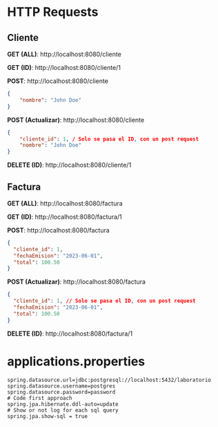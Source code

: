 # HTTP Requests

## Cliente

**GET (ALL)**: http://localhost:8080/cliente

**GET (ID)**: http://localhost:8080/cliente/1

**POST**: http://localhost:8080/cliente
```json
{
    "nombre": "John Doe"
}
```
**POST (Actualizar)**: http://localhost:8080/cliente
```json
{   
    "cliente_id": 1, / Solo se pasa el ID, con un post request
    "nombre": "John Doe"
}
```
**DELETE (ID)**: http://localhost:8080/cliente/1

## Factura 

**GET (ALL)**: http://localhost:8080/factura

**GET (ID)**: http://localhost:8080/factura/1

**POST**: http://localhost:8080/factura
```json
{
  "cliente_id": 1,
  "fechaEmision": "2023-06-01",
  "total": 100.50
}
```
**POST (Actualizar)**: http://localhost:8080/factura
```json
{
  "cliente_id": 1, // Solo se pasa el ID, con un post request
  "fechaEmision": "2023-06-01",
  "total": 100.50
}
```
**DELETE (ID)**: http://localhost:8080/factura/1

# applications.properties
```properties
spring.datasource.url=jdbc:postgresql://localhost:5432/laboratorio
spring.datasource.username=postgres
spring.datasource.password=password
# Code first approach
spring.jpa.hibernate.ddl-auto=update
# Show or not log for each sql query
spring.jpa.show-sql = true
```


